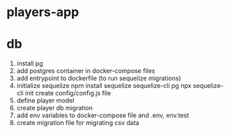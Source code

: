 # players-app

# db

1. install pg
2. add postgres container in docker-compose files
3. add entrypoint to dockerfile (to run sequelize migrations)
4. initialize sequelize
npm install sequelize sequelize-cli pg
npx sequelize-cli init
create config/config.js file
5. define player model
6. create player db migration
7. add env variables to docker-compose file and .env, env.test
8. create migration file for migrating csv data